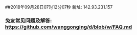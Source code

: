 ##2018年09月28日07时12分07秒 新址: 142.93.231.157
### 兔友常见问题及解答: https://github.com/wanggonging/d/blob/w/FAQ.md
